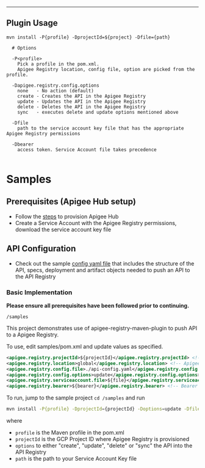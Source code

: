 ------------
Plugin Usage
------------
```
mvn install -P{profile} -DprojectId=${project} -Dfile={path}

  # Options

  -P<profile>
    Pick a profile in the pom.xml.
    Apigee Registry location, config file, option are picked from the profile.

  -Dapigee.registry.config.options
    none   - No action (default)
    create - Creates the API in the Apigee Registry
    update - Updates the API in the Apigee Registry
    delete - Deletes the API in the Apigee Registry
    sync   - executes delete and update options mentioned above
    
  -Dfile
  	path to the service account key file that has the appropriate Apigee Registry permissions
  
  -Dbearer
  	access token. Service Account file takes precedence
    
```


# Samples

## Prerequisites (Apigee Hub setup)
- Follow the [steps](https://cloud.google.com/apigee/docs/api-hub/get-started-api-hub) to provision Apigee Hub
- Create a Service Account with the Apigee Registry permissions, download the service account key file

## API Configuration

- Check out the sample [config yaml file](./api-config.yaml) that includes the structure of the API, specs, deployment and artifact objects needed to push an API to the API Registry


### Basic Implementation

**Please ensure all prerequisites have been followed prior to continuing.**

```
/samples
```

This project demonstrates use of apigee-registry-maven-plugin to push API to a Apigee Registry. 

To use, edit samples/pom.xml and update values as specified.

```xml
<apigee.registry.projectId>${projectId}</apigee.registry.projectId> <!-- GCP Project ID where Apigee Registry is provisioned -->
<apigee.registry.location>global</apigee.registry.location> <!-- Apigee Registry location. Default is global -->
<apigee.registry.config.file>./api-config.yaml</apigee.registry.config.file> <!-- Path to the API configuration yaml-->
<apigee.registry.config.options>update</apigee.registry.config.options> <!-- Options like none, create, update, delete, sync. Default is none-->
<apigee.registry.serviceaccount.file>${file}</apigee.registry.serviceaccount.file> <!-- Service Account File. Use this or "apigee.registry.bearer". Service Account takes precedence -->
<apigee.registry.bearer>${bearer}</apigee.registry.bearer> <!-- Bearer Token. Use this or  "apigee.registry.serviceaccount.file" -->
```

To run, jump to the sample project `cd /samples` and run 

```bash
mvn install -P{profile} -DprojectId={projectId} -Doptions=update -Dfile={path}
```
where
-  `profile` is the Maven profile in the pom.xml
-  `projectId` is the GCP Project ID where Apigee Registry is provisioned
-  `options` to either "create", "update", "delete" or "sync" the API into the API Registry
-  `path` is the path to your Service Account Key file


